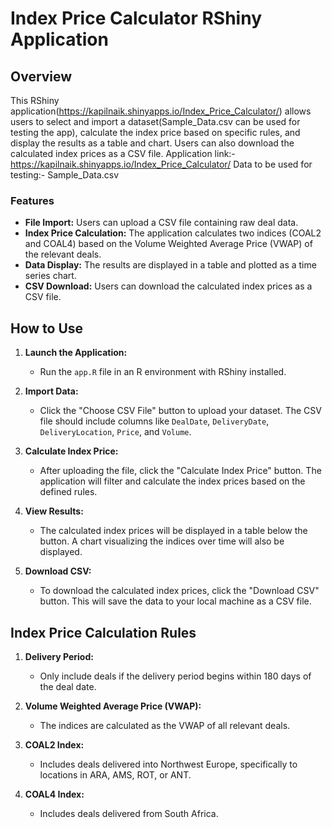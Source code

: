 # Index Price Calculator RShiny Application

## Overview

This RShiny application(https://kapilnaik.shinyapps.io/Index_Price_Calculator/) allows users to select and import a dataset(Sample_Data.csv can be used for testing the app), calculate the index price based on specific rules, and display the results as a table and chart. Users can also download the calculated index prices as a CSV file.
Application link:- https://kapilnaik.shinyapps.io/Index_Price_Calculator/
Data to be used for testing:- Sample_Data.csv

### Features
- **File Import:** Users can upload a CSV file containing raw deal data.
- **Index Price Calculation:** The application calculates two indices (COAL2 and COAL4) based on the Volume Weighted Average Price (VWAP) of the relevant deals.
- **Data Display:** The results are displayed in a table and plotted as a time series chart.
- **CSV Download:** Users can download the calculated index prices as a CSV file.

## How to Use

1. **Launch the Application:**
   - Run the `app.R` file in an R environment with RShiny installed.

2. **Import Data:**
   - Click the "Choose CSV File" button to upload your dataset. The CSV file should include columns like `DealDate`, `DeliveryDate`, `DeliveryLocation`, `Price`, and `Volume`.

3. **Calculate Index Price:**
   - After uploading the file, click the "Calculate Index Price" button. The application will filter and calculate the index prices based on the defined rules.

4. **View Results:**
   - The calculated index prices will be displayed in a table below the button. A chart visualizing the indices over time will also be displayed.

5. **Download CSV:**
   - To download the calculated index prices, click the "Download CSV" button. This will save the data to your local machine as a CSV file.

## Index Price Calculation Rules

1. **Delivery Period:**
   - Only include deals if the delivery period begins within 180 days of the deal date.

2. **Volume Weighted Average Price (VWAP):**
   - The indices are calculated as the VWAP of all relevant deals.

3. **COAL2 Index:**
   - Includes deals delivered into Northwest Europe, specifically to locations in ARA, AMS, ROT, or ANT.

4. **COAL4 Index:**
   - Includes deals delivered from South Africa.

